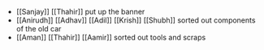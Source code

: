- [[Sanjay]] [[Thahir]] put up the banner
- [[Anirudh]] [[Adhav]] [[Adil]] [[Krish]] [[Shubh]] sorted out components of the old car
- [[Aman]] [[Thahir]] [[Aamir]] sorted out tools and scraps